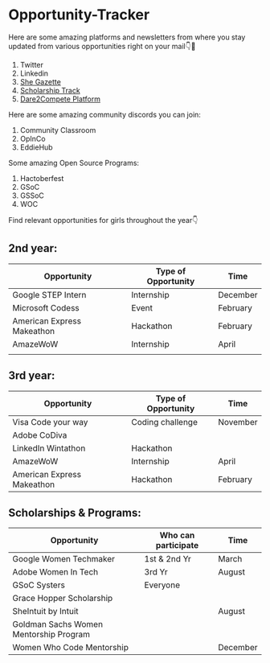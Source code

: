 # Opportunity-Tracker

Here are some amazing platforms and newsletters from where you stay updated from various opportunities right on your mail👇🤩
1. Twitter
2. Linkedin
3. [She Gazette](https://shegazette.co/)
4. [Scholarship Track](https://scholarshiptrack.org/)
5. [Dare2Compete Platform](https://dare2compete.com/)

Here are some amazing community discords you can join:
1. Community Classroom
2. OpInCo
3. EddieHub

Some amazing Open Source Programs:
1. Hactoberfest
2. GSoC
3. GSSoC
4. WOC

Find relevant opportunities for girls throughout the year👇

## 2nd year:
|  Opportunity | Type of Opportunity  |  Time |
|---|---|---|
|  Google STEP Intern |  Internship | December  |
|  Microsoft Codess | Event  | February  |
|  American Express Makeathon |  Hackathon | February  |
|  AmazeWoW | Internship  | April  |
|   |   |   |


## 3rd year:
|  Opportunity | Type of Opportunity  |  Time |
|---|---|---|
| Visa Code your way  | Coding challenge  | November  |
| Adobe CoDiva  |   |   |
|  LinkedIn Wintathon | Hackathon  |   |
|  AmazeWoW | Internship  | April  |
|  American Express Makeathon | Hackathon  | February  |



## Scholarships & Programs:
|  Opportunity | Who can participate  |  Time |
|---|---|---|
|  Google Women Techmaker |  1st & 2nd Yr | March  |
|  Adobe Women In Tech | 3rd Yr  | August  |
|  GSoC Systers | Everyone  |   |
| Grace Hopper Scholarship  |   |   |
|  SheIntuit by Intuit |   | August  |
|  Goldman Sachs Women Mentorship Program |   |   |
|  Women Who Code Mentorship |   | December  |
